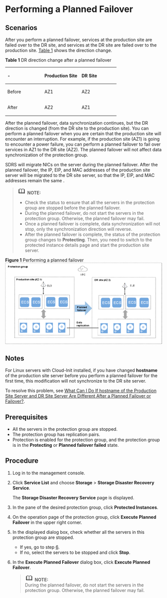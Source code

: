 # Performing a Planned Failover<a name="sdrs_ug_pg_0002"></a>

## Scenarios<a name="section15531549458"></a>

After you perform a planned failover, services at the production site are failed over to the DR site, and services at the DR site are failed over to the production site.  [Table 1](#table938371263712)  shows the direction change.

**Table  1**  DR direction change after a planned failover

<a name="table938371263712"></a>
<table><thead align="left"><tr id="row12384181223713"><th class="cellrowborder" valign="top" width="33.33333333333333%" id="mcps1.2.4.1.1"><p id="p12385121203719"><a name="p12385121203719"></a><a name="p12385121203719"></a>-</p>
</th>
<th class="cellrowborder" valign="top" width="33.33333333333333%" id="mcps1.2.4.1.2"><p id="p9385191216378"><a name="p9385191216378"></a><a name="p9385191216378"></a>Production Site</p>
</th>
<th class="cellrowborder" valign="top" width="33.33333333333333%" id="mcps1.2.4.1.3"><p id="p1038521283719"><a name="p1038521283719"></a><a name="p1038521283719"></a>DR Site</p>
</th>
</tr>
</thead>
<tbody><tr id="row53859126375"><td class="cellrowborder" valign="top" width="33.33333333333333%" headers="mcps1.2.4.1.1 "><p id="p553133763712"><a name="p553133763712"></a><a name="p553133763712"></a>Before</p>
</td>
<td class="cellrowborder" valign="top" width="33.33333333333333%" headers="mcps1.2.4.1.2 "><p id="p9385191253719"><a name="p9385191253719"></a><a name="p9385191253719"></a>AZ1</p>
</td>
<td class="cellrowborder" valign="top" width="33.33333333333333%" headers="mcps1.2.4.1.3 "><p id="p17385181216378"><a name="p17385181216378"></a><a name="p17385181216378"></a>AZ2</p>
</td>
</tr>
<tr id="row16385312123720"><td class="cellrowborder" valign="top" width="33.33333333333333%" headers="mcps1.2.4.1.1 "><p id="p1238591215370"><a name="p1238591215370"></a><a name="p1238591215370"></a>After</p>
</td>
<td class="cellrowborder" valign="top" width="33.33333333333333%" headers="mcps1.2.4.1.2 "><p id="p1338591213720"><a name="p1338591213720"></a><a name="p1338591213720"></a>AZ2</p>
</td>
<td class="cellrowborder" valign="top" width="33.33333333333333%" headers="mcps1.2.4.1.3 "><p id="p18385112193717"><a name="p18385112193717"></a><a name="p18385112193717"></a>AZ1</p>
</td>
</tr>
</tbody>
</table>

After the planned failover, data synchronization continues, but the DR direction is changed \(from the DR site to the production site\). You can perform a planned failover when you are certain that the production site will encounter an interruption. For example, if the production site \(AZ1\) is going to encounter a power failure, you can perform a planned failover to fail over services in AZ1 to the DR site \(AZ2\). The planned failover will not affect data synchronization of the protection group.

SDRS will migrate NICs on the server during the planned failover. After the planned failover, the IP, EIP, and MAC addresses of the production site server will be migrated to the DR site server, so that the IP, EIP, and MAC addresses remain the same .

>![](public_sys-resources/icon-note.gif) **NOTE:**   
>-   Check the status to ensure that all the servers in the protection group are stopped before the planned failover.   
>-   During the planned failover, do not start the servers in the protection group. Otherwise, the planned failover may fail.  
>-   Once a planned failover is complete, data synchronization will not stop, only the synchronization direction will reverse.  
>-   After the planned failover is complete, the status of the protection group changes to  **Protecting**. Then, you need to switch to the protected instance details page and start the production site server.  

**Figure  1**  Performing a planned failover<a name="fig17126650144717"></a>  
![](figures/performing-a-planned-failover.png "performing-a-planned-failover")

## Notes<a name="section8684144414202"></a>

For Linux servers with Cloud-Init installed, if you have changed  **hostname**  of the production site server before you perform a planned failover for the first time, this modification will not synchronize to the DR site server.

To resolve this problem, see  [What Can I Do If hostname of the Production Site Server and DR Site Server Are Different After a Planned Failover or Failover?](what-can-i-do-if-hostname-of-the-production-site-server-and-dr-site-server-are-different-after-a-pla.md).

## **Prerequisites**<a name="section142217284496"></a>

-   All the servers in the protection group are stopped.
-   The protection group has replication pairs.
-   Protection is enabled for the protection group, and the protection group is in the  **Protecting**  or  **Planned failover failed**  state.

## Procedure<a name="section10857512011"></a>

1.  Log in to the management console. 
2.  Click  **Service List**  and choose  **Storage**  \>  **Storage Disaster Recovery Service**.

    The  **Storage Disaster Recovery Service**  page is displayed.

3.  In the pane of the desired protection group, click  **Protected Instances**. 
4.  On the operation page of the protection group, click  **Execute Planned Failover**  in the upper right corner.
5.  In the displayed dialog box, check whether all the servers in this protection group are stopped.
    -   If yes, go to step  [6](#li812255515532).
    -   If no, select the servers to be stopped and click  **Stop**.

6.  <a name="li812255515532"></a>In the  **Execute Planned Failover**  dialog box, click  **Execute Planned Failover**.

    >![](public_sys-resources/icon-note.gif) **NOTE:**   
    >During the planned failover, do not start the servers in the protection group. Otherwise, the planned failover may fail.  



